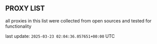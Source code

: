 ## PROXY LIST

all proxies in this list were collected from open sources and tested for functionality

last update: `2025-03-23 02:04:36.057651+00:00` UTC